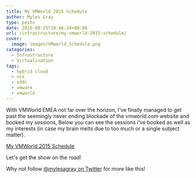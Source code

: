 ```yaml
---
title: My VMWorld 2015 Schedule
author: Myles Gray
type: posts
date: 2015-08-25T10:46:24+00:00
url: /infrastructure/my-vmworld-2015-schedule/
cover:
  image: images/VMworld_Schedule.png
categories:
  - Infrastructure
  - Virtualisation
tags:
  - hybrid cloud
  - nsx
  - sddc
  - vmware
  - vmworld
---
```


With VMWorld EMEA not far over the horizon, I've finally managed to get past the seemingly never ending blockade of the vmworld.com website and booked my sessions, Below you can see the sessions i've booked as well as my interests (in case my brain melts due to too much or a single subject matter).

[My VMWorld 2015 Schedule][1]

Let's get the show on the road!

Why not follow [@mylesagray on Twitter][2] for more like this!

 [1]: images/VMworld-2015-Europe.pdf
 [2]: https://twitter.com/mylesagray